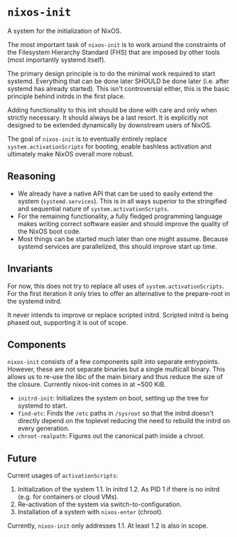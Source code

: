 # `nixos-init`

A system for the initialization of NixOS.

The most important task of `nixos-init` is to work around the constraints of the
Filesystem Hierarchy Standard (FHS) that are imposed by other tools (most
importantly systemd itself).

The primary design principle is to do the minimal work required to start
systemd. Everything that can be done later SHOULD be done later (i.e. after
systemd has already started). This isn't controversial either, this is the
basic principle behind initrds in the first place.

Adding functionality to this init should be done with care and only when
strictly necessary. It should always be a last resort. It is explicitly not
designed to be extended dynamically by downstream users of NixOS.

The goal of `nixos-init` is to eventually entirely replace
`system.activationScripts` for booting, enable bashless activation and
ultimately make NixOS overall more
robust.

## Reasoning

- We already have a native API that can be used to easily extend the system
  (`systemd.services`). This is in all ways superior to the stringified and
  sequential nature of `system.activationScripts`.
- For the remaining functionality, a fully fledged programming language makes
  writing correct software easier and should improve the quality of the NixOS
  boot code.
- Most things can be started much later than one might assume. Because systemd
  services are parallelized, this should improve start up time.

## Invariants

For now, this does not try to replace all uses of `system.activationScripts`.
For the first iteration it only tries to offer an alternative to the
prepare-root in the systemd initrd.

It never intends to improve or replace scripted initrd. Scripted initrd is
being phased out, supporting it is out of scope.

## Components

`nixos-init` consists of a few components split into separate entrypoints.
However, these are not separate binaries but a single multicall binary. This
allows us to re-use the libc of the main binary and thus reduce the size of the
closure. Currently nixos-init comes in at ~500 KiB.

- `initrd-init`: Initializes the system on boot, setting up the tree for
  systemd to start.
- `find-etc`: Finds the `/etc` paths in `/sysroot` so that the initrd doesn't
  directly depend on the toplevel reducing the need to rebuild the initrd on
  every generation.
- `chroot-realpath`: Figures out the canonical path inside a chroot.

## Future

Current usages of `activationScripts`:

1. Initialization of the system
  1.1. In initrd
  1.2. As PID 1 if there is no initrd (e.g. for containers or cloud VMs).
2. Re-activation of the system via switch-to-configuration.
3. Installation of a system with `nixos-enter` (chroot).

Currently, `nixos-init` only addresses 1.1. At least 1.2 is also in scope.
